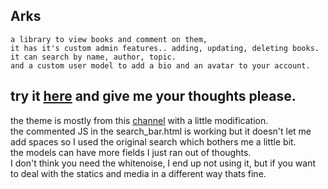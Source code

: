 ## Arks
```
a library to view books and comment on them,
it has it's custom admin features.. adding, updating, deleting books.
it can search by name, author, topic.
and a custom user model to add a bio and an avatar to your account.
```
try it [here](https://arks.pythonanywhere.com/) and give me your thoughts please.
-----------------------------------------------
the theme is mostly from this [channel](https://www.youtube.com/@TraversyMedia) with a little modification.\
the commented JS in the search_bar.html is working but it doesn't let me add spaces so I used the original search which bothers me a little bit.\
the models can have more fields I just ran out of thoughts.\
I don't think you need the whitenoise, I end up not using it, but if you want to deal with the statics and media in a different way thats fine.
